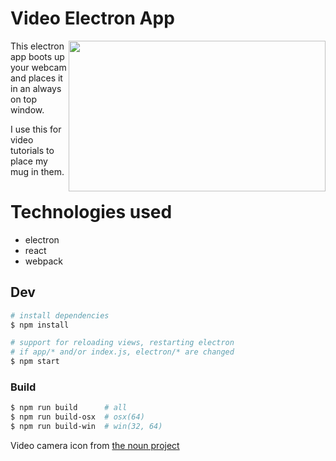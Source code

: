 # Video Electron App

<img align="right" width="411" height="241" src="https://user-images.githubusercontent.com/532272/45231507-06d5cb80-b281-11e8-8beb-9c2d38ad2672.jpg">

This electron app boots up your webcam and places it in an always on top window.

I use this for video tutorials to place my mug in them.

# Technologies used

- electron
- react
- webpack

## Dev

```sh
# install dependencies
$ npm install

# support for reloading views, restarting electron
# if app/* and/or index.js, electron/* are changed
$ npm start
```

### Build

```sh
$ npm run build      # all
$ npm run build-osx  # osx(64)
$ npm run build-win  # win(32, 64)
```

Video camera icon from [the noun project](https://thenounproject.com/search/?q=camera&i=110607)
